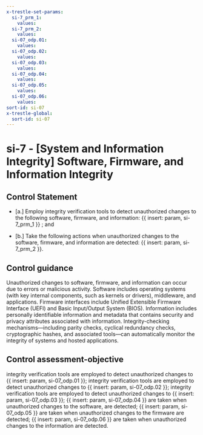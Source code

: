 ```yaml
---
x-trestle-set-params:
  si-7_prm_1:
    values:
  si-7_prm_2:
    values:
  si-07_odp.01:
    values:
  si-07_odp.02:
    values:
  si-07_odp.03:
    values:
  si-07_odp.04:
    values:
  si-07_odp.05:
    values:
  si-07_odp.06:
    values:
sort-id: si-07
x-trestle-global:
  sort-id: si-07
---
```


# si-7 - \[System and Information Integrity\] Software, Firmware, and Information Integrity

## Control Statement

- \[a.\] Employ integrity verification tools to detect unauthorized changes to the following software, firmware, and information: {{ insert: param, si-7_prm_1 }} ; and

- \[b.\] Take the following actions when unauthorized changes to the software, firmware, and information are detected: {{ insert: param, si-7_prm_2 }}.

## Control guidance

Unauthorized changes to software, firmware, and information can occur due to errors or malicious activity. Software includes operating systems (with key internal components, such as kernels or drivers), middleware, and applications. Firmware interfaces include Unified Extensible Firmware Interface (UEFI) and Basic Input/Output System (BIOS). Information includes personally identifiable information and metadata that contains security and privacy attributes associated with information. Integrity-checking mechanisms—including parity checks, cyclical redundancy checks, cryptographic hashes, and associated tools—can automatically monitor the integrity of systems and hosted applications.

## Control assessment-objective

integrity verification tools are employed to detect unauthorized changes to {{ insert: param, si-07_odp.01 }};
integrity verification tools are employed to detect unauthorized changes to {{ insert: param, si-07_odp.02 }};
integrity verification tools are employed to detect unauthorized changes to {{ insert: param, si-07_odp.03 }};
{{ insert: param, si-07_odp.04 }} are taken when unauthorized changes to the software, are detected;
{{ insert: param, si-07_odp.05 }} are taken when unauthorized changes to the firmware are detected;
{{ insert: param, si-07_odp.06 }} are taken when unauthorized changes to the information are detected.
